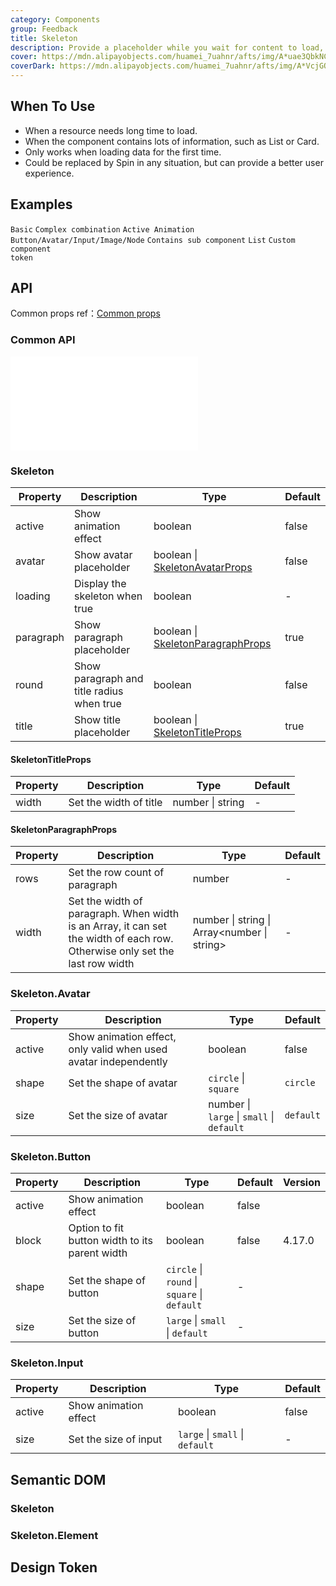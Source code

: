 ```yaml
---
category: Components
group: Feedback
title: Skeleton
description: Provide a placeholder while you wait for content to load, or to visualize content that doesn't exist yet.
cover: https://mdn.alipayobjects.com/huamei_7uahnr/afts/img/A*uae3QbkNCm8AAAAAAAAAAAAADrJ8AQ/original
coverDark: https://mdn.alipayobjects.com/huamei_7uahnr/afts/img/A*VcjGQLSrYdcAAAAAAAAAAAAADrJ8AQ/original
---
```


## When To Use

- When a resource needs long time to load.
- When the component contains lots of information, such as List or Card.
- Only works when loading data for the first time.
- Could be replaced by Spin in any situation, but can provide a better user experience.

## Examples

<!-- prettier-ignore -->
<code src="./demo/basic.tsx">Basic</code>
<code src="./demo/complex.tsx">Complex combination</code>
<code src="./demo/active.tsx">Active Animation</code>
<code src="./demo/element.tsx">Button/Avatar/Input/Image/Node</code>
<code src="./demo/children.tsx">Contains sub component</code>
<code src="./demo/list.tsx">List</code>
<code src="./demo/componentToken.tsx" debug>Custom component token</code>

## API

Common props ref：[Common props](/docs/react/common-props)

### Common API

<embed src="./shared/sharedProps.en-US.md"></embed>

### Skeleton

| Property | Description | Type | Default |
| --- | --- | --- | --- |
| active | Show animation effect | boolean | false |
| avatar | Show avatar placeholder | boolean \| [SkeletonAvatarProps](#skeletonavatarprops) | false |
| loading | Display the skeleton when true | boolean | - |
| paragraph | Show paragraph placeholder | boolean \| [SkeletonParagraphProps](#skeletonparagraphprops) | true |
| round | Show paragraph and title radius when true | boolean | false |
| title | Show title placeholder | boolean \| [SkeletonTitleProps](#skeletontitleprops) | true |

#### SkeletonTitleProps

| Property | Description            | Type             | Default |
| -------- | ---------------------- | ---------------- | ------- |
| width    | Set the width of title | number \| string | -       |

#### SkeletonParagraphProps

| Property | Description | Type | Default |
| --- | --- | --- | --- |
| rows | Set the row count of paragraph | number | - |
| width | Set the width of paragraph. When width is an Array, it can set the width of each row. Otherwise only set the last row width | number \| string \| Array&lt;number \| string> | - |

### Skeleton.Avatar

| Property | Description | Type | Default |
| --- | --- | --- | --- |
| active | Show animation effect, only valid when used avatar independently | boolean | false |
| shape | Set the shape of avatar | `circle` \| `square` | `circle` |
| size | Set the size of avatar | number \| `large` \| `small` \| `default` | `default` |

### Skeleton.Button

| Property | Description | Type | Default | Version |
| --- | --- | --- | --- | --- |
| active | Show animation effect | boolean | false |  |
| block | Option to fit button width to its parent width | boolean | false | 4.17.0 |
| shape | Set the shape of button | `circle` \| `round` \| `square` \| `default` | - |  |
| size | Set the size of button | `large` \| `small` \| `default` | - |  |

### Skeleton.Input

| Property | Description           | Type                            | Default |
| -------- | --------------------- | ------------------------------- | ------- |
| active   | Show animation effect | boolean                         | false   |
| size     | Set the size of input | `large` \| `small` \| `default` | -       |

## Semantic DOM

### Skeleton

<code src="./demo/_semantic.tsx" simplify="true"></code>

### Skeleton.Element

<code src="./demo/_semantic_element.tsx" simplify="true"></code>

## Design Token

<ComponentTokenTable component="Skeleton"></ComponentTokenTable>
